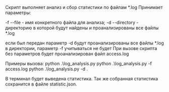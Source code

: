 Скрипт выполняет анализ и сбор статистики по файлам *.log
Принимает параметры: 

-f --file - имя конкретного файла для анализа;
-d --directory - директорию в которой будут найдены и проанализированы все файлы *.log 

если был передан параметр -d будут проанализированы все файлы *.log в директории, параметр -f учитываться не будет
При вызове скрипта без параметров будет проанализирован файл access.log

Примеры вызова:
python .\log_analysis.py
python .\log_analysis.py -f access.log 
python .\log_analysis.py -d .

В терминал будет выведена статистика.
Так же собранная статистика сохранится в файле statistic.json.
